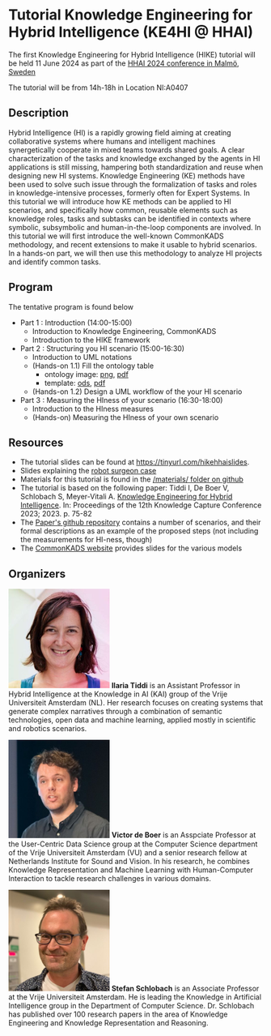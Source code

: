 # Tutorial Knowledge Engineering for Hybrid Intelligence (KE4HI @ HHAI)


The first Knowledge Engineering for Hybrid Intelligence (HIKE) tutorial will be held 11 June 2024 as part of the [HHAI 2024 conference in Malmö, Sweden](https://hhai-conference.org/2024/workshops-tutorials/)

The tutorial will be from 14h-18h in Location NI:A0407

## Description
Hybrid Intelligence (HI) is a rapidly growing field aiming at creating collaborative systems where humans and intelligent machines synergetically cooperate in mixed teams
towards shared goals. A clear characterization of the tasks and knowledge exchanged by
the agents in HI applications is still missing, hampering both standardization and reuse
when designing new HI systems.
Knowledge Engineering (KE) methods have been used to solve such issue through
the formalization of tasks and roles in knowledge-intensive processes, formerly often
for Expert Systems. In this tutorial we will introduce how KE methods can be applied
to HI scenarios, and specifically how common, reusable elements such as knowledge
roles, tasks and subtasks can be identified in contexts where symbolic, subsymbolic and
human-in-the-loop components are involved.
In this tutorial we will first introduce the well-known CommonKADS methodology,
and recent extensions to make it usable to hybrid scenarios. In a hands-on part, we will
then use this methodology to analyze HI projects and identify common tasks.

## Program

The tentative program is found below

- Part 1 : Introduction  (14:00-15:00)
	- Introduction to Knowledge Engineering, CommonKADS 
	- Introduction to the HIKE framework	 
- Part 2 :  Structuring you HI scenario (15:00-16:30)
	- Introduction to UML notations
	- (Hands-on 1.1) Fill the ontology table
 		- ontology image: [png](/materials/HIOntology_v2.png), [pdf](/materials/HIOntology_v2.pdf)
   		- template: [ods](/materials/OntologyTable.ods), [pdf](/materials/OntologyTable.pdf)
	- (Hands-on 1.2) Design a UML workflow of the your HI scenario
- Part 3 : Measuring the HIness of your scenario (16:30-18:00)
	- Introduction to the HIness measures 
	- (Hands-on) Measuring the HIness of your own scenario


## Resources
- The tutorial slides can be found at <https://tinyurl.com/hikehhaislides>.
- Slides explaining the [robot surgeon case](https://github.com/biktorrr/HIKE-tutorial/blob/main/materials/slides_robot_surgeon.pdf)
- Materials for this tutorial is found in the [/materials/ folder on github](https://github.com/biktorrr/HIKE-tutorial/blob/main/materials)
- The tutorial is based on the following paper:  Tiddi I, De Boer V, Schlobach S, Meyer-Vitali A. [Knowledge Engineering for Hybrid Intelligence](https://dl.acm.org/doi/10.1145/3587259.3627541). In:
Proceedings of the 12th Knowledge Capture Conference 2023; 2023. p. 75-82
- The [Paper's github repository](https://github.com/kmitd/HI-CommonKADS) contains a number of scenarios, and their formal descriptions as an example of the proposed steps (not including the measurements for HI-ness, though)
- The [CommonKADS website](https://commonkads.org/) provides slides for the various models

## Organizers

<img src="img/ilaria.jpg" alt="ilaria" width="200"/> **Ilaria Tiddi** is an Assistant Professor in Hybrid Intelligence at the Knowledge in AI (KAI) group of the Vrije Universiteit Amsterdam (NL). Her research focuses on creating systems that generate complex narratives through a combination of semantic technologies, open data and machine learning, applied mostly in scientific and robotics scenarios.

<img src="img/victor.jpg" alt="victor" width="200"/> **Victor de Boer** is an Asspciate Professor at the User-Centric Data Science group at the Computer Science department of the Vrije Universiteit Amsterdam (VU) and a senior research fellow at Netherlands Institute for Sound and Vision. In his research, he combines Knowledge Representation and Machine Learning with Human-Computer Interaction to tackle research challenges in various domains.

<img src="img/stefan.jpg" alt="stefan" width="200"/> **Stefan Schlobach** is an Associate Professor at the Vrije Universiteit Amsterdam. He is leading the Knowledge in Artificial Intelligence group in the Department of Computer Science. Dr. Schlobach has published over 100 research papers in the area of Knowledge Engineering and Knowledge Representation and Reasoning. 
